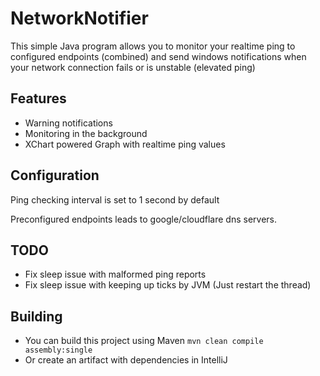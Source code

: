 # NetworkNotifier

This simple Java program allows you to monitor your realtime ping to configured endpoints (combined)
and send windows notifications when your network connection fails or is unstable (elevated ping)

## Features
- Warning notifications
- Monitoring in the background
- XChart powered Graph with realtime ping values

## Configuration

Ping checking interval is set to 1 second by default

Preconfigured endpoints leads to google/cloudflare dns servers.

## TODO
- Fix sleep issue with malformed ping reports
- Fix sleep issue with keeping up ticks by JVM (Just restart the thread)

## Building
- You can build this project using Maven 
```mvn clean compile assembly:single```
- Or create an artifact with dependencies in IntelliJ
